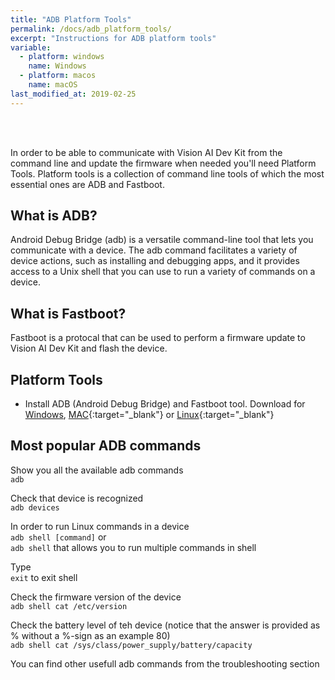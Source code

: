 ```yaml
---
title: "ADB Platform Tools"
permalink: /docs/adb_platform_tools/
excerpt: "Instructions for ADB platform tools"
variable:
  - platform: windows
    name: Windows
  - platform: macos
    name: macOS
last_modified_at: 2019-02-25
---
```

<br>
<br>

In order to be able to communicate with Vision AI Dev Kit from the command line and update the firmware when needed you'll need Platform Tools. Platform tools is a collection of command line tools of which the most essential ones are ADB and Fastboot.

## What is ADB?
Android Debug Bridge (adb) is a versatile command-line tool that lets you communicate with a device. 
The adb command facilitates a variety of device actions, such as installing and debugging apps, 
and it provides access to a Unix shell that you can use to run a variety of commands on a device.

## What is Fastboot?
Fastboot is a protocal that can be used to perform a firmware update to Vision AI Dev Kit and flash the device.

## Platform Tools
* Install ADB (Android Debug Bridge) and Fastboot tool. Download for [Windows](https://dl.google.com/android/repository/platform-tools-latest-windows.zip), [MAC](https://dl.google.com/android/repository/platform-tools-latest-darwin.zip){:target="_blank"} or [Linux](https://dl.google.com/android/repository/platform-tools-latest-linux.zip){:target="_blank"}

## Most popular ADB commands

Show you all the available adb commands <br>
  `adb`

Check that device is recognized <br>
  `adb devices`
  
In order to run Linux commands in a device <br>
  `adb shell [command]` 
  or <br>
  `adb shell`
  that allows you to run multiple commands in shell
  
Type <br>
  `exit` 
to exit shell

Check the firmware version of the device <br>
  `adb shell cat /etc/version`

Check the battery level of teh device (notice that the answer is provided as % without a %-sign as an example 80) <br>
  `adb shell cat /sys/class/power_supply/battery/capacity`

You can find other usefull adb commands from the troubleshooting section
